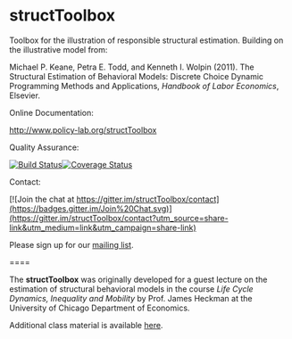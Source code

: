 structToolbox
============= 

Toolbox for the illustration of responsible structural estimation. Building on the illustrative model from:

Michael P. Keane, Petra E. Todd, and Kenneth I. Wolpin (2011). The Structural Estimation of Behavioral Models: Discrete Choice Dynamic Programming Methods and Applications, *Handbook of Labor Economics*, Elsevier. 

Online Documentation:

http://www.policy-lab.org/structToolbox

Quality Assurance:

[![Build Status](https://travis-ci.org/structToolbox/structToolbox.svg?branch=master)](https://travis-ci.org/structToolbox/structToolbox)[![Coverage Status](https://coveralls.io/repos/peisenha/structToolbox/badge.png)](https://coveralls.io/r/peisenha/structToolbox)

Contact:

[![Join the chat at https://gitter.im/structToolbox/contact](https://badges.gitter.im/Join%20Chat.svg)](https://gitter.im/structToolbox/contact?utm_source=share-link&utm_medium=link&utm_campaign=share-link)

Please sign up for our [mailing list](http://eepurl.com/RStEH).

====

The **structToolbox** was originally developed for a guest lecture on the estimation of structural behavioral models in the course *Life Cycle Dynamics, Inequality and Mobility* by Prof. James Heckman at the University of Chicago Department of Economics. 

Additional class material is available [here](http://www.policy-lab.org/teaching/struct-toolbox).

